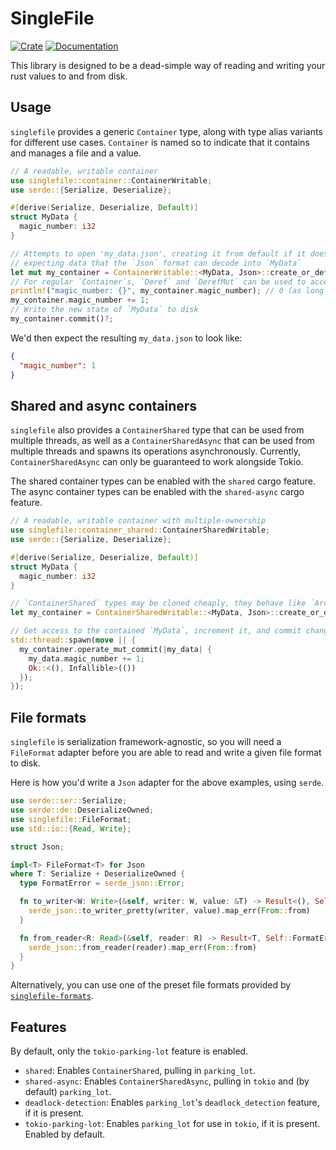 # SingleFile
[![Crate](https://img.shields.io/crates/v/singlefile.svg)](https://crates.io/crates/singlefile)
[![Documentation](https://docs.rs/singlefile/badge.svg)](https://docs.rs/singlefile)

This library is designed to be a dead-simple way of reading and writing your rust values to and from disk.

## Usage
`singlefile` provides a generic `Container` type, along with type alias variants for different use cases.
`Container` is named so to indicate that it contains and manages a file and a value.

```rust
// A readable, writable container
use singlefile::container::ContainerWritable;
use serde::{Serialize, Deserialize};

#[derive(Serialize, Deserialize, Default)]
struct MyData {
  magic_number: i32
}

// Attempts to open 'my_data.json', creating it from default if it does not exist,
// expecting data that the `Json` format can decode into `MyData`
let mut my_container = ContainerWritable::<MyData, Json>::create_or_default("my_data.json", Json)?;
// For regular `Container`s, `Deref` and `DerefMut` can be used to access the contained type
println!("magic_number: {}", my_container.magic_number); // 0 (as long as the file didn't exist before)
my_container.magic_number += 1;
// Write the new state of `MyData` to disk
my_container.commit()?;
```

We'd then expect the resulting `my_data.json` to look like:

```json
{
  "magic_number": 1
}
```

## Shared and async containers
`singlefile` also provides a `ContainerShared` type that can be used from multiple threads, as well as
a `ContainerSharedAsync` that can be used from multiple threads and spawns its operations asynchronously.
Currently, `ContainerSharedAsync` can only be guaranteed to work alongside Tokio.

The shared container types can be enabled with the `shared` cargo feature.
The async container types can be enabled with the `shared-async` cargo feature.

```rust
// A readable, writable container with multiple-ownership
use singlefile::container_shared::ContainerSharedWritable;
use serde::{Serialize, Deserialize};

#[derive(Serialize, Deserialize, Default)]
struct MyData {
  magic_number: i32
}

// `ContainerShared` types may be cloned cheaply, they behave like `Arc`s
let my_container = ContainerSharedWritable::<MyData, Json>::create_or_default("my_data.json", Json)?;

// Get access to the contained `MyData`, increment it, and commit changes to disk
std::thread::spawn(move || {
  my_container.operate_mut_commit(|my_data| {
    my_data.magic_number += 1;
    Ok::<(), Infallible>(())
  });
});
```

## File formats
`singlefile` is serialization framework-agnostic, so you will need a `FileFormat` adapter
before you are able to read and write a given file format to disk.

Here is how you'd write a `Json` adapter for the above examples, using `serde`.

```rust
use serde::ser::Serialize;
use serde::de::DeserializeOwned;
use singlefile::FileFormat;
use std::io::{Read, Write};

struct Json;

impl<T> FileFormat<T> for Json
where T: Serialize + DeserializeOwned {
  type FormatError = serde_json::Error;

  fn to_writer<W: Write>(&self, writer: W, value: &T) -> Result<(), Self::FormatError> {
    serde_json::to_writer_pretty(writer, value).map_err(From::from)
  }

  fn from_reader<R: Read>(&self, reader: R) -> Result<T, Self::FormatError> {
    serde_json::from_reader(reader).map_err(From::from)
  }
}
```

Alternatively, you can use one of the preset file formats provided by
[`singlefile-formats`](https://crates.io/crates/singlefile-formats).

## Features
By default, only the `tokio-parking-lot` feature is enabled.

- `shared`: Enables `ContainerShared`, pulling in `parking_lot`.
- `shared-async`: Enables `ContainerSharedAsync`, pulling in `tokio` and (by default) `parking_lot`.
- `deadlock-detection`: Enables `parking_lot`'s `deadlock_detection` feature, if it is present.
- `tokio-parking-lot`: Enables `parking_lot` for use in `tokio`, if it is present. Enabled by default.
